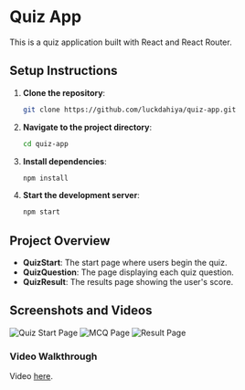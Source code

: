 # Quiz App

This is a quiz application built with React and React Router.

## Setup Instructions

1. **Clone the repository**:
    ```bash
    git clone https://github.com/luckdahiya/quiz-app.git
    ```
2. **Navigate to the project directory**:
    ```bash
    cd quiz-app
    ```
3. **Install dependencies**:
    ```bash
    npm install
    ```
4. **Start the development server**:
    ```bash
    npm start
    ```

## Project Overview

- **QuizStart**: The start page where users begin the quiz.
- **QuizQuestion**: The page displaying each quiz question.
- **QuizResult**: The results page showing the user's score.

## Screenshots and Videos

![Quiz Start Page](src/Photos/img.jpg)
![MCQ Page](src/Photos/img1.jpg)
![Result Page](src/Photos/img2.jpg)

### Video Walkthrough

Video [here](src/Photos/video.mp4).
